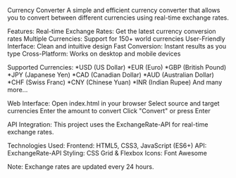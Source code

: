 Currency Converter
A simple and efficient currency converter that allows you to convert between different currencies using real-time exchange rates.

Features:
Real-time Exchange Rates: Get the latest currency conversion rates
Multiple Currencies: Support for 150+ world currencies
User-Friendly Interface: Clean and intuitive design
Fast Conversion: Instant results as you type
Cross-Platform: Works on desktop and mobile devices

Supported Currencies:
*USD (US Dollar)
*EUR (Euro)
*GBP (British Pound)
*JPY (Japanese Yen)
*CAD (Canadian Dollar)
*AUD (Australian Dollar)
*CHF (Swiss Franc)
*CNY (Chinese Yuan)
*INR (Indian Rupee)
And many more...

Web Interface:
Open index.html in your browser
Select source and target currencies
Enter the amount to convert
Click "Convert" or press Enter

API Integration:
This project uses the ExchangeRate-API for real-time exchange rates.

Technologies Used:
Frontend: HTML5, CSS3, JavaScript (ES6+)
API: ExchangeRate-API
Styling: CSS Grid & Flexbox
Icons: Font Awesome

Note: Exchange rates are updated every 24 hours.
